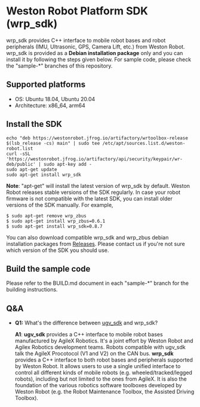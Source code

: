 # Weston Robot Platform SDK (wrp_sdk)

wrp_sdk provides C++ interface to mobile robot bases and robot peripherals (IMU, Ultrasonic, GPS, Camera Lift, etc.) from Weston Robot. wrp_sdk is provided as a **Debian installation package** only and you can install it by following the steps given below. For sample code, please check the "sample-*" branches of this repository. 

## Supported platforms

* OS: Ubuntu 18.04, Ubuntu 20.04
* Architecture: x86_64, arm64

## Install the SDK

```
echo "deb https://westonrobot.jfrog.io/artifactory/wrtoolbox-release $(lsb_release -cs) main" | sudo tee /etc/apt/sources.list.d/weston-robot.list
curl -sSL 'https://westonrobot.jfrog.io/artifactory/api/security/keypair/wr-deb/public' | sudo apt-key add -
sudo apt-get update
sudo apt-get install wrp_sdk
```

**Note**: "apt-get" will install the latest version of wrp_sdk by default. Weston Robot releases stable versions of the SDK regularly. In case your robot firmware is not compatible with the latest SDK, you can install older versions of the SDK manually. For example,

```
$ sudo apt-get remove wrp_zbus
$ sudo apt-get install wrp_zbus=0.6.1
$ sudo apt-get install wrp_sdk=0.8.7
```

You can also download compatible wrp_sdk and wrp_zbus debian installation packages from [Releases](https://github.com/westonrobot/wrp_sdk/releases). Please contact us if you're not sure which version of the SDK you should use.

## Build the sample code

Please refer to the BUILD.md document in each "sample-*" branch for the building instructions.

## Q&A

* **Q1:** What's the difference between [ugv_sdk](https://github.com/westonrobot/ugv_sdk) and wrp_sdk?

    **A1**: **ugv_sdk** provides a C++ interface to mobile robot bases manufactured by AgileX Robotics. It's a joint effort by Weston Robot and Agilex Robotics development teams. Robots compatible with ugv_sdk talk the AgileX Procotocol (V1 and V2) on the CAN bus. 
    **wrp_sdk** provides a C++ interface to both robot bases and peripherals supported by Weston Robot. It allows users to use a single unified interface to control all different kinds of mobile robots (e.g. wheeled/tracked/legged robots), including but not limited to the ones from AgileX. It is also the foundation of the various robotics software toolboxes developed by Weston Robot (e.g. the Robot Maintenance Toolbox, the Assisted Driving Toolbox).